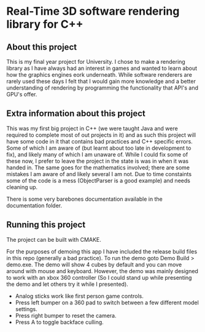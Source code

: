 # Real-Time 3D software rendering library for C++
## About this project 
This is my final year project for University. I chose to make a rendering library as I have always had an interest in games and wanted to learn about how the graphics engines eork underneath. While software renderers are rarely used these days I felt that I would gain more knowledge and a better understanding of rendering by programming the functionality that API's and GPU's offer.  
## Extra information about this project 
This was my first big project in C++ (we were taught Java and were required to complete most of out projects in it) and as such this project will have some code in it that contains bad practices and C++ specific errors. Some of which I am aware of (but learnt about too late in development to fix), and likely many of which I am unaware of. While I could fix some of these now, I prefer to leave the project in the state is was in when it was handed in. The same goes for the mathematics involved; there are some mistakes I am aware of and likely several I am not. Due to time constaints some of the code is a mess (ObjectParser is a good example) and needs cleaning up.

There is some very barebones documentation available in the documentation folder.

## Running this project
The project can be built with CMAKE.

For the purposes of demoing this app I have included the release build files in this repo (generally a bad practice). To run the demo goto Demo Build > demo.exe. The demo will show 4 cubes by default and you can move around with mouse and keyboard. However, the demo was mainly designed to work with an xbox 360 controller (So I could stand up while presenting the demo and let others try it while I presented).

* Analog sticks work like first person game controls.
* Press left bumper on a 360 pad to switch between a few different model settings. 
* Press right bumper to reset the camera.
* Press A to toggle backface culling.